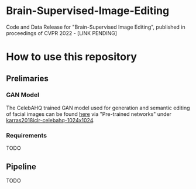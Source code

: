 # Brain-Supervised-Image-Editing
Code and Data Release for "Brain-Supervised Image Editing", published in proceedings of CVPR 2022 -  [LINK PENDING]

# How to use this repository

## Prelimaries
### GAN Model
The CelebAHQ trained GAN model used for generation and semantic editing of facial images can be found [here](https://github.com/tkarras/progressive_growing_of_gans) via "Pre-trained networks" under [karras2018iclr-celebahq-1024x1024](https://drive.google.com/drive/folders/15hvzxt_XxuokSmj0uO4xxMTMWVc0cIMU).

### Requirements

TODO

## Pipeline

TODO
